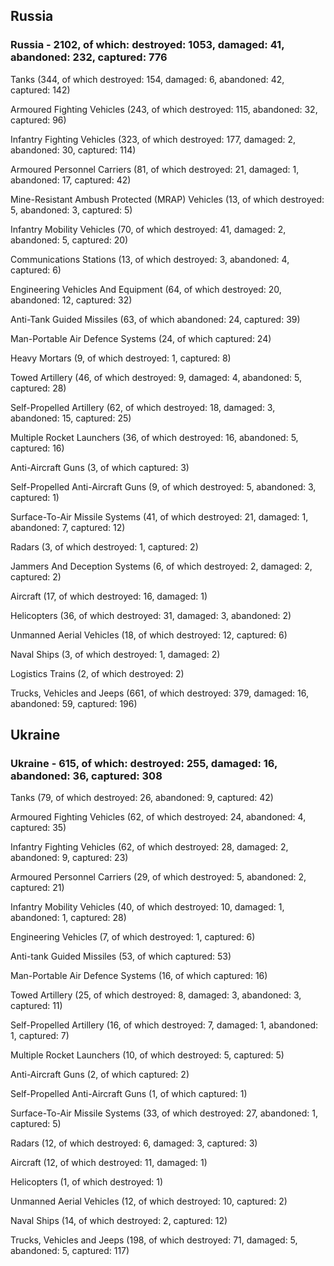 
 
 ## Russia
 
 ### Russia - 2102, of which: destroyed: 1053, damaged: 41, abandoned: 232, captured: 776

 

 

 Tanks (344, of which destroyed: 154, damaged: 6, abandoned: 42, captured: 142)

 Armoured Fighting Vehicles (243, of which destroyed: 115, abandoned: 32, captured: 96)

 Infantry Fighting Vehicles (323, of which destroyed: 177, damaged: 2, abandoned: 30, captured: 114)

 Armoured Personnel Carriers (81, of which destroyed: 21, damaged: 1, abandoned: 17, captured: 42)

 Mine-Resistant Ambush Protected (MRAP) Vehicles (13, of which destroyed: 5, abandoned: 3, captured: 5)

 Infantry Mobility Vehicles (70, of which destroyed: 41, damaged: 2, abandoned: 5, captured: 20)

 Communications Stations (13, of which destroyed: 3, abandoned: 4, captured: 6)

 Engineering Vehicles And Equipment (64, of which destroyed: 20, abandoned: 12, captured: 32)

 Anti-Tank Guided Missiles (63, of which abandoned: 24, captured: 39)

 Man-Portable Air Defence Systems (24, of which captured: 24)

 Heavy Mortars (9, of which destroyed: 1, captured: 8)

 Towed Artillery (46, of which destroyed: 9, damaged: 4, abandoned: 5, captured: 28)

 Self-Propelled Artillery (62, of which destroyed: 18, damaged: 3, abandoned: 15, captured: 25)

 Multiple Rocket Launchers (36, of which destroyed: 16, abandoned: 5, captured: 16)

 Anti-Aircraft Guns (3, of which captured: 3)

 Self-Propelled Anti-Aircraft Guns (9, of which destroyed: 5, abandoned: 3, captured: 1)

 Surface-To-Air Missile Systems (41, of which destroyed: 21, damaged: 1, abandoned: 7, captured: 12)

 Radars (3, of which destroyed: 1, captured: 2)

 Jammers And Deception Systems (6, of which destroyed: 2, damaged: 2, captured: 2)

 Aircraft (17, of which destroyed: 16, damaged: 1)

 Helicopters (36, of which destroyed: 31, damaged: 3, abandoned: 2)

 Unmanned Aerial Vehicles (18, of which destroyed: 12, captured: 6)

 Naval Ships (3, of which destroyed: 1, damaged: 2)

 Logistics Trains (2, of which destroyed: 2)

 Trucks, Vehicles and Jeeps (661, of which destroyed: 379, damaged: 16, abandoned: 59, captured: 196)

 
 
 ## Ukraine
 
 ### Ukraine - 615, of which: destroyed: 255, damaged: 16, abandoned: 36, captured: 308

 

 

 Tanks (79, of which destroyed: 26, abandoned: 9, captured: 42)

 Armoured Fighting Vehicles (62, of which destroyed: 24, abandoned: 4, captured: 35)

 Infantry Fighting Vehicles (62, of which destroyed: 28, damaged: 2, abandoned: 9, captured: 23)

 Armoured Personnel Carriers (29, of which destroyed: 5, abandoned: 2, captured: 21)

 Infantry Mobility Vehicles (40, of which destroyed: 10, damaged: 1, abandoned: 1, captured: 28)

 Engineering Vehicles (7, of which destroyed: 1, captured: 6)

 Anti-tank Guided Missiles (53, of which captured: 53)

 Man-Portable Air Defence Systems (16, of which captured: 16)

 Towed Artillery (25, of which destroyed: 8, damaged: 3, abandoned: 3, captured: 11)

 Self-Propelled Artillery (16, of which destroyed: 7, damaged: 1, abandoned: 1, captured: 7)

 Multiple Rocket Launchers (10, of which destroyed: 5, captured: 5)

 Anti-Aircraft Guns (2, of which captured: 2)

 Self-Propelled Anti-Aircraft Guns (1, of which captured: 1)

 Surface-To-Air Missile Systems (33, of which destroyed: 27, abandoned: 1, captured: 5)

 

 

 Radars (12, of which destroyed: 6, damaged: 3, captured: 3)

 Aircraft (12, of which destroyed: 11, damaged: 1)

 Helicopters (1, of which destroyed: 1)

 Unmanned Aerial Vehicles (12, of which destroyed: 10, captured: 2)

 Naval Ships (14, of which destroyed: 2, captured: 12)

 Trucks, Vehicles and Jeeps (198, of which destroyed: 71, damaged: 5, abandoned: 5, captured: 117)

